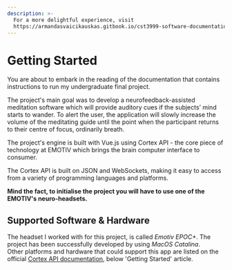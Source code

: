 ```yaml
---
description: >-
  For a more delightful experience, visit
  https://armandasvaicikauskas.gitbook.io/cst3999-software-documentation/
---
```


# Getting Started

You are about to embark in the reading of the documentation that contains instructions to run my undergraduate final project. 

The project's main goal was to develop a neurofeedback-assisted meditation software which will provide auditory cues if the subjects’ mind starts to wander. To alert the user, the application will slowly increase the volume of the meditating guide until the point when the participant returns to their centre of focus, ordinarily breath.

The project's engine is built with Vue.js using Cortex API - the core piece of technology at EMOTIV which brings the brain computer interface to consumer.

The Cortex API is built on JSON and WebSockets, making it easy to access from a variety of programming languages and platforms.

**Mind the fact, to initialise the project you will have to use one of the EMOTIV's neuro-headsets.**

## Supported Software & Hardware

The headset I worked with for this project, is called _Emotiv EPOC+_. The project has been successfully developed by using _MacOS Catalina_.   
Other platforms and hardware that could support this app are listed on the official [Cortex API documentation](https://emotiv.gitbook.io/cortex-api/), below 'Getting Started' article.



